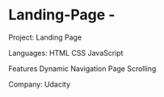 # Landing-Page - 
Project:
Landing Page 

Languages:
HTML
CSS 
JavaScript

Features
Dynamic Navigation 
Page Scrolling

Company:
Udacity 



